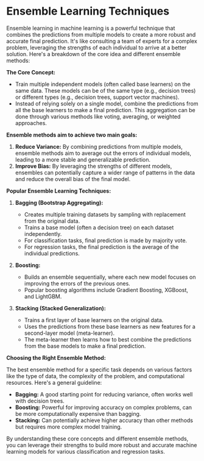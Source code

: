 # Ensemble Learning Techniques

Ensemble learning in machine learning is a powerful technique that combines the predictions from multiple models to create a more robust and accurate final prediction. It's like consulting a team of experts for a complex problem, leveraging the strengths of each individual to arrive at a better solution. Here's a breakdown of the core idea and different ensemble methods:

**The Core Concept:**

- Train multiple independent models (often called base learners) on the same data. These models can be of the same type (e.g., decision trees) or different types (e.g., decision trees, support vector machines).
-  Instead of relying solely on a single model, combine the predictions from all the base learners to make a final prediction. This aggregation can be done through various methods like voting, averaging, or weighted approaches.

**Ensemble methods aim to achieve two main goals:**

1. **Reduce Variance:** By combining predictions from multiple models, ensemble methods aim to average out the errors of individual models, leading to a more stable and generalizable prediction.
2. **Improve Bias:** By leveraging the strengths of different models, ensembles can potentially capture a wider range of patterns in the data and reduce the overall bias of the final model.

**Popular Ensemble Learning Techniques:**

1. **Bagging (Bootstrap Aggregating):**
   - Creates multiple training datasets by sampling with replacement from the original data.
   - Trains a base model (often a decision tree) on each dataset independently.
   - For classification tasks, final prediction is made by majority vote.
   - For regression tasks, the final prediction is the average of the individual predictions.

2. **Boosting:**
   - Builds an ensemble sequentially, where each new model focuses on improving the errors of the previous ones.
   - Popular boosting algorithms include Gradient Boosting, XGBoost, and LightGBM.

3. **Stacking (Stacked Generalization):**
   - Trains a first layer of base learners on the original data.
   - Uses the predictions from these base learners as new features for a second-layer model (meta-learner).
   - The meta-learner then learns how to best combine the predictions from the base models to make a final prediction.

**Choosing the Right Ensemble Method:**

The best ensemble method for a specific task depends on various factors like the type of data, the complexity of the problem, and computational resources. Here's a general guideline:

* **Bagging:** A good starting point for reducing variance, often works well with decision trees.
* **Boosting:** Powerful for improving accuracy on complex problems, can be more computationally expensive than bagging.
* **Stacking:** Can potentially achieve higher accuracy than other methods but requires more complex model training.


By understanding these core concepts and different ensemble methods, you can leverage their strengths to build more robust and accurate machine learning models for various classification and regression tasks.
